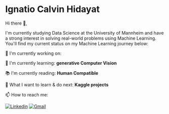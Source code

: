 # Ignatio Calvin Hidayat

<!--
**Ignatiocalvin/ignatiocalvin** is a ✨ _special_ ✨ repository because its `README.md` (this file) appears on your GitHub profile.

Here are some ideas to get you started:

- 🔭 I’m currently working on ...
- 🌱 I’m currently learning ...
- 👯 I’m looking to collaborate on ...
- 🤔 I’m looking for help with ...
- 💬 Ask me about ...
- 📫 How to reach me: ...
- 😄 Pronouns: ...
- ⚡ Fun fact: ...
-->

Hi there 🖖, 

I'm currently studying Data Science at the University of Mannheim and have a strong interest in solving real-world problems using Machine Learning. You'll find my current status on my Machine Learning journey below:

🌌 I'm currently working on: <b>  </b>

🎍 I'm currently learning: <b> generative Computer Vision </b>

📚 I'm currently reading: <b> Human Compatible </b>

🌊 What I want to learn & do next: <b> Kaggle projects </b>

📫 How to reach me: 

[![Linkedin](https://img.shields.io/badge/LinkedIn-0077B5?style=for-the-badge&logo=linkedin&logoColor=white)](https://www.linkedin.com/in/ignatio-calvin-hidayat-b477491a1/)
[![Gmail](https://img.shields.io/badge/Gmail-D14836?style=for-the-badge&logo=gmail&logoColor=white)](https://mail.google.com/mail/?view=cm&fs=1&to=ignacalvin@gmail.com)


